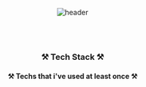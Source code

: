 <!-- ### Hi there 👋 -->

<!--
**spacegray-ji/spacegray-ji** is a ✨ _special_ ✨ repository because its `README.md` (this file) appears on your GitHub profile.

Here are some ideas to get you started:

- 🔭 I’m currently working on ...
- 🌱 I’m currently learning ...
- 👯 I’m looking to collaborate on ...
- 🤔 I’m looking for help with ...
- 💬 Ask me about ...
- 📫 How to reach me: ...
- 😄 Pronouns: ...
- ⚡ Fun fact: ...
-->




<!-- 1.1 Tech Stack
1.2 Techs that i've used at least once

2. research interest

3. Publications

4. project in progress
5. project experience
6. contact -->

<div align="center">

![header](https://capsule-render.vercel.app/api?type=waving&color=gradient&height=300&section=header&text=Geonwoo%20Ji&fontSize=90&animation=fadeIn&fontAlignY=38&desc=Contact:%20spacegray.ji@gmail.com&descAlignY=63&descAlign=60)
</div>
<br>
<br>
<h3 align="center">⚒️ Tech Stack ⚒️</h3>

<h4 align="center">⚒️ Techs that i've used at least once ⚒️</h4>